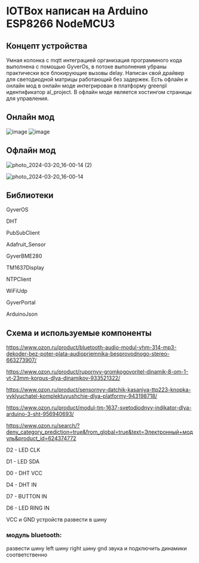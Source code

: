 # IOTBox написан на Arduino ESP8266 NodeMCU3
## Концепт устройства
Умная колонка с mqtt интеграцией организация программного кода выполнена с помощью GyverOs, в потоке выполнения убраны практически все блокирующие вызовы delay. Написан свой драйвер для светодиодной матрицы работающий без задержек. 
Есть офлайн и онлайн мод в онлайн моде интегрирован в платформу greenpl идентификатор al_project. В офлайн моде является хостингом страницы для управления.
## Онлайн мод 
![image](https://github.com/Adiutant/IOTBox/assets/17684112/a176489a-6a3a-4fc9-9f2b-3e79f17bbb14)
![image](https://github.com/Adiutant/IOTBox/assets/17684112/44d0a61c-9969-4a2c-baf8-969641dd5eb2)

## Офлайн мод 

![photo_2024-03-20_16-00-14 (2)](https://github.com/Adiutant/IOTBox/assets/17684112/3efe5270-6ec8-4173-a9d3-b1c11158f608)

![photo_2024-03-20_16-00-14](https://github.com/Adiutant/IOTBox/assets/17684112/cabaff8c-db6e-46b7-8daa-5f50ac7e7ea0)

## Библиотеки
GyverOS

DHT

PubSubClient

Adafruit_Sensor

GyverBME280

TM1637Display

NTPClient

WiFiUdp

GyverPortal

ArduinoJson

## Схема и используемые компоненты
https://www.ozon.ru/product/bluetooth-audio-modul-vhm-314-mp3-dekoder-bez-poter-plata-audiopriemnika-besprovodnogo-stereo-663273907/

https://www.ozon.ru/product/rupornyy-gromkogovoritel-dinamik-8-om-1-vt-23mm-korpus-dlya-dinamikov-933521322/

https://www.ozon.ru/product/sensornyy-datchik-kasaniya-ttp223-knopka-vyklyuchatel-komplektuyushchie-dlya-platformy-943198718/

https://www.ozon.ru/product/modul-tm-1637-svetodiodnyy-indikator-dlya-arduino-3-sht-956940693/

https://www.ozon.ru/search/?deny_category_prediction=true&from_global=true&text=Электронный+модуль&product_id=624374772



D2 - LED CLK

D1 - LED SDA

D0 - DHT VCC

D4 - DHT IN

D7 - BUTTON IN

D6 - LED RING IN


VCC и GND устройств развести в шину

### модуль bluetooth:

развести шину left шину right шину gnd звука и подключить динамики соответственно

